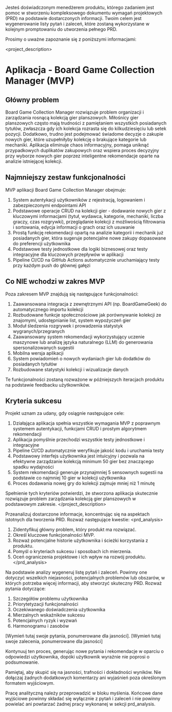Jesteś doświadczonym menedżerem produktu, którego zadaniem jest pomoc w stworzeniu kompleksowego dokumentu wymagań projektowych (PRD) na podstawie dostarczonych informacji. Twoim celem jest wygenerowanie listy pytań i zaleceń, które zostaną wykorzystane w kolejnym promptowaniu do utworzenia pełnego PRD.

Prosimy o uważne zapoznanie się z poniższymi informacjami:

<project_description>
# Aplikacja - Board Game Collection Manager (MVP)

## Główny problem
Board Game Collection Manager rozwiązuje problem organizacji i zarządzania rosnącą kolekcją gier planszowych. Miłośnicy gier planszowych często mają trudności z pamiętaniem wszystkich posiadanych tytułów, zwłaszcza gdy ich kolekcja rozrasta się do kilkudziesięciu lub setek pozycji. Dodatkowo, trudno jest podejmować świadome decyzje o zakupie nowych gier, które uzupełniłyby kolekcję o brakujące kategorie lub mechaniki. Aplikacja eliminuje chaos informacyjny, pomaga uniknąć przypadkowych duplikatów zakupowych oraz wspiera proces decyzyjny przy wyborze nowych gier poprzez inteligentne rekomendacje oparte na analizie istniejącej kolekcji.

## Najmniejszy zestaw funkcjonalności

MVP aplikacji Board Game Collection Manager obejmuje:

1. System autentykacji użytkowników z rejestracją, logowaniem i zabezpieczonymi endpointami API
2. Podstawowe operacje CRUD na kolekcji gier - dodawanie nowych gier z kluczowymi informacjami (tytuł, wydawca, kategorie, mechaniki, liczba graczy, czas rozgrywki), przeglądanie kolekcji z możliwością filtrowania i sortowania, edycja informacji o grach oraz ich usuwanie
3. Prostą funkcję rekomendacji opartą na analizie kategorii i mechanik już posiadanych gier, która sugeruje potencjalne nowe zakupy dopasowane do preferencji użytkownika
4. Podstawowe testy jednostkowe dla logiki biznesowej oraz testy integracyjne dla kluczowych przepływów w aplikacji
5. Pipeline CI/CD na GitHub Actions automatycznie uruchamiający testy przy każdym push do głównej gałęzi

## Co NIE wchodzi w zakres MVP
Poza zakresem MVP znajdują się następujące funkcjonalności:

1. Zaawansowana integracja z zewnętrznymi API (np. BoardGameGeek) do automatycznego importu kolekcji
2. Rozbudowane funkcje społecznościowe jak porównywanie kolekcji ze znajomymi, udostępnianie list, system wypożyczeń gier
3. Moduł śledzenia rozgrywek i prowadzenia statystyk wygranych/przegranych
4. Zaawansowany system rekomendacji wykorzystujący uczenie maszynowe lub analizę języka naturalnego (LLM) do generowania spersonalizowanych sugestii
5. Mobilna wersja aplikacji
6. System powiadomień o nowych wydaniach gier lub dodatków do posiadanych tytułów
7. Rozbudowane statystyki kolekcji i wizualizacje danych

Te funkcjonalności zostaną rozważone w późniejszych iteracjach produktu na podstawie feedbacku użytkowników.

## Kryteria sukcesu
Projekt uznam za udany, gdy osiągnie następujące cele:

1. Działająca aplikacja spełnia wszystkie wymagania MVP z poprawnym systemem autentykacji, funkcjami CRUD i prostym algorytmem rekomendacji
2. Aplikacja pomyślnie przechodzi wszystkie testy jednostkowe i integracyjne
3. Pipeline CI/CD automatycznie weryfikuje jakość kodu i uruchamia testy
4. Podstawowy interfejs użytkownika jest intuicyjny i pozwala na efektywne zarządzanie kolekcją minimum 50 gier bez znaczącego spadku wydajności
5. System rekomendacji generuje przynajmniej 5 sensownych sugestii na podstawie co najmniej 10 gier w kolekcji użytkownika
6. Proces dodawania nowej gry do kolekcji zajmuje mniej niż 1 minutę

Spełnienie tych kryteriów potwierdzi, że stworzona aplikacja skutecznie rozwiązuje problem zarządzania kolekcją gier planszowych w podstawowym zakresie.
</project_description>

Przeanalizuj dostarczone informacje, koncentrując się na aspektach istotnych dla tworzenia PRD. Rozważ następujące kwestie:
<prd_analysis>
1. Zidentyfikuj główny problem, który produkt ma rozwiązać.
2. Określ kluczowe funkcjonalności MVP.
3. Rozważ potencjalne historie użytkownika i ścieżki korzystania z produktu.
4. Pomyśl o kryteriach sukcesu i sposobach ich mierzenia.
5. Oceń ograniczenia projektowe i ich wpływ na rozwój produktu.
</prd_analysis>

Na podstawie analizy wygeneruj listę pytań i zaleceń. Powinny one dotyczyć wszelkich niejasności, potencjalnych problemów lub obszarów, w których potrzeba więcej informacji, aby stworzyć skuteczny PRD. Rozważ pytania dotyczące:

1. Szczegółów problemu użytkownika
2. Priorytetyzacji funkcjonalności
3. Oczekiwanego doświadczenia użytkownika
4. Mierzalnych wskaźników sukcesu
5. Potencjalnych ryzyk i wyzwań
6. Harmonogramu i zasobów

<pytania>
[Wymień tutaj swoje pytania, ponumerowane dla jasności].
</pytania>

<rekomendacje>
[Wymień tutaj swoje zalecenia, ponumerowane dla jasności]
</rekomendacje>

Kontynuuj ten proces, generując nowe pytania i rekomendacje w oparciu o odpowiedzi użytkownika, dopóki użytkownik wyraźnie nie poprosi o podsumowanie.

Pamiętaj, aby skupić się na jasności, trafności i dokładności wyników. Nie dołączaj żadnych dodatkowych komentarzy ani wyjaśnień poza określonym formatem wyjściowym.

Pracę analityczną należy przeprowadzić w bloku myślenia. Końcowe dane wyjściowe powinny składać się wyłącznie z pytań i zaleceń i nie powinny powielać ani powtarzać żadnej pracy wykonanej w sekcji prd_analysis.
